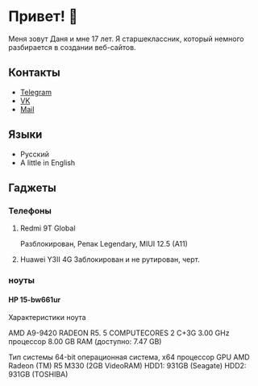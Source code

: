 # Привет! 👋

Меня зовут Даня и мне 17 лет. Я старшеклассник, который немного разбирается в создании веб-сайтов. 


## Контакты

- [Telegram](https://sites.google.com/view/biografy-lemon/главная-страница)
- [VK](https://vk.com/danya_stepanov2022)
- [Mail](mailto:danya_danilov1@vk.com)

## Языки

- Русский
- A little in English

## Гаджеты

### Телефоны

1. Redmi 9T Global

   Разблокирован, Репак Legendary, MIUI 12.5 (A11)

2. Huawei Y3II 4G 
   Заблокирован и не рутирован, черт. 

### ноуты

#### HP 15-bw661ur

Характеристики ноута

  AMD A9-9420 RADEON R5. 5 COMPUTECORES 2 C+3G 3.00 GHz процессор
8.00 GB RAM (доступно: 7.47 GB)

Тип системы 64-bit операционная система, x64 процессор
GPU AMD Radeon (TM) R5 M330 (2GB VideoRAM)
HDD1: 931GB (Seagate)
HDD2: 931GB (TOSHIBA)
